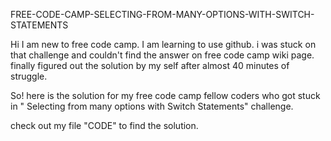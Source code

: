  FREE-CODE-CAMP-SELECTING-FROM-MANY-OPTIONS-WITH-SWITCH-STATEMENTS
 
 Hi I am new to free code camp. I am learning to use github. i was stuck on that challenge and couldn't find the answer on free code camp wiki page. finally figured out  the solution by my self after almost 40 minutes of struggle.
 
 
 
So! here is the solution for my free code camp fellow coders who got stuck in " Selecting from many options with Switch Statements" challenge.

check out my file "CODE" to find the solution.
